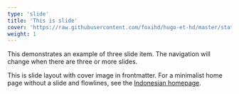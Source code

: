 ```yaml
---
type: 'slide'
title: 'This is slide'
cover: 'https://raw.githubusercontent.com/foxihd/hugo-et-hd/master/static/svg/flowlines/28.svg'
weight: 1
---
```


This demonstrates an example of three slide item. The navigation will change when there are three or more slides.

This is slide layout with cover image in frontmatter.
For a minimalist home page without a slide and flowlines, see the [Indonesian homepage](https://foxihd.github.io/hugo-brewm/id/).
